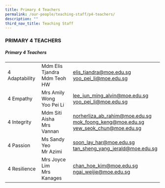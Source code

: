 ```yaml
---
title: Primary 4 Teachers
permalink: /our-people/teaching-staff/p4-teachers/
description: ""
third_nav_title: Teaching Staff
---
```

### PRIMARY 4 TEACHERS

##### Primary 4 Teachers

|  	|  	|  	|
|---	|---	|---	|
| 4 Adaptability 	| Mdm Elis Tjandra<br> Mdm Teoh HW 	| [elis\_tjandra@moe.edu.sg](mailto:elis_tjandra@moe.edu.sg) <br>[yoo\_pei\_li@moe.edu.sg](mailto:yoo_pei_li@moe.edu.sg) 	|
| 4 Empathy 	| Mrs Amily Wong<br>Yoo Pei Li 	| [lee\_jun\_ming\_alvin@moe.edu.sg](mailto:lee_jun_ming_alvin@moe.edu.sg) <br>[yoo\_pei_li@moe.edu.sg](mailto:yoo_pei_li@schools.gov.sg) 	|
| 4 Integrity<br> 	| Mdm Siti Aisha<br>Mrs Vannan 	| [norherliza\_ab\_rahim@moe.edu.sg](mailto:norherliza_ab_rahim@moe.edu.sg) <br>[mok\_foong\_keng@moe.edu.sg](mailto:mok_foong_keng@moe.edu.sg) <br>[yew\_seok\_chun@moe.edu.sg](mailto:yew_seok_chun@moe.edu.sg)	|
| 4 Passion 	| Ms Sandy Yeo<br>Mr Azimi  	| [soon\_lay\_har@moe.edu.sg](mailto:soon_lay_har@moe.edu.sg) <br>[tan\_sheng\_yang\_jerald@moe.edu.sg](mailto:tan_sheng_yang_jerald@moe.edu.sg)	|
| 4 Resilience 	| Mrs Joyce Lim<br>Mrs Kanages 	| [chan\_hoe\_kim@moe.edu.sg](mailto:chan_hoe_kim@moe.edu.sg) <br>[ngai\_weijie@moe.edu.sg](mailto:ngai_weijie@moe.edu.sg) 	|